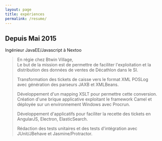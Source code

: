 ```yaml
---
layout: page
title: expériences
permalink: /resume/
---
```


## Depuis Mai 2015  
Ingénieur JavaEE/Javascript à Nextoo

> En régie chez Btwin Village,  
> Le but de la mission est de permettre de faciliter l'exploitation et la
distribution des données de ventes de Décathlon dans le SI.
>
> Transformation des tickets de caisse vers le format XML POSLog avec génération
des parseurs JAXB et XMLBeans. 
>
> Développement d'un mapping XSLT pour permettre cette conversion. Création 
d'une brique applicative exploitant le framework Camel et déployée sur un 
environnement Windows avec Procrun.
>
> Développement d'applicatifs pour faciliter la recette des tickets en AngularJS, 
Electron, ElasticSearch.
>
> Rédaction des tests unitaires et des tests d'intégration avec JUnit/JBehave et
Jasmine/Protractor.
